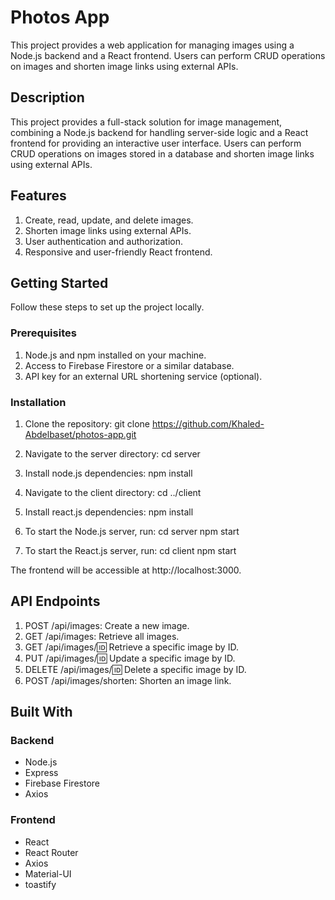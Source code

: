 # Photos App

This project provides a web application for managing images using a Node.js backend and a React frontend. Users can perform CRUD operations on images and shorten image links using external APIs.

## Description

This project provides a full-stack solution for image management, combining a Node.js backend for handling server-side logic and a React frontend for providing an interactive user interface. Users can perform CRUD operations on images stored in a database and shorten image links using external APIs.

## Features

1. Create, read, update, and delete images.
2. Shorten image links using external APIs.
3. User authentication and authorization.
4. Responsive and user-friendly React frontend.

## Getting Started

Follow these steps to set up the project locally.

### Prerequisites

1. Node.js and npm installed on your machine.
2. Access to Firebase Firestore or a similar database.
3. API key for an external URL shortening service (optional).

### Installation

1. Clone the repository:
git clone https://github.com/Khaled-Abdelbaset/photos-app.git


2. Navigate to the server directory:
cd server


3. Install node.js dependencies:
npm install


4. Navigate to the client directory:
cd ../client


5. Install react.js dependencies:
npm install


6. To start the Node.js server, run:
cd server
npm start


7. To start the React.js server, run:
cd client
npm start


The frontend will be accessible at http://localhost:3000.

## API Endpoints

1. POST /api/images: Create a new image.
2. GET /api/images: Retrieve all images.
3. GET /api/images/:id: Retrieve a specific image by ID.
4. PUT /api/images/:id: Update a specific image by ID.
5. DELETE /api/images/:id: Delete a specific image by ID.
6. POST /api/images/shorten: Shorten an image link.

## Built With

### Backend
- Node.js
- Express
- Firebase Firestore
- Axios

### Frontend
- React
- React Router
- Axios
- Material-UI
- toastify




